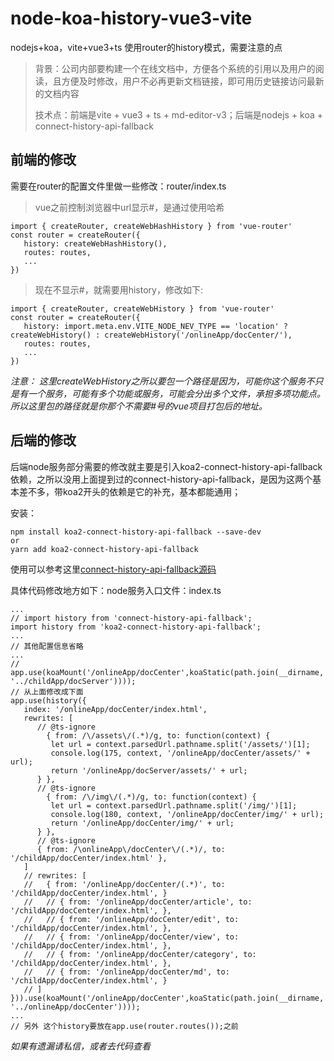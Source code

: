# node-koa-history-vue3-vite
nodejs+koa，vite+vue3+ts 使用router的history模式，需要注意的点

> 背景：公司内部要构建一个在线文档中，方便各个系统的引用以及用户的阅读，且方便及时修改，用户不必再更新文档链接，即可用历史链接访问最新的文档内容
> 
> 技术点：前端是vite + vue3 + ts + md-editor-v3；后端是nodejs + koa + connect-history-api-fallback

## 前端的修改

需要在router的配置文件里做一些修改：router/index.ts

> vue之前控制浏览器中url显示#，是通过使用哈希
```vue
import { createRouter, createWebHashHistory } from 'vue-router'
const router = createRouter({
   history: createWebHashHistory(),
   routes: routes,
   ...
})
```

> 现在不显示#，就需要用history，修改如下:
``` vue
import { createRouter, createWebHistory } from 'vue-router'
const router = createRouter({
   history: import.meta.env.VITE_NODE_NEV_TYPE == 'location' ? createWebHistory() : createWebHistory('/onlineApp/docCenter/'),
   routes: routes,
   ...
})
```
*注意： 这里createWebHistory之所以要包一个路径是因为，可能你这个服务不只是有一个服务，可能有多个功能或服务，可能会分出多个文件，承担多项功能点。所以这里包的路径就是你那个不需要#号的vue项目打包后的地址。*

## 后端的修改

后端node服务部分需要的修改就主要是引入koa2-connect-history-api-fallback依赖，之所以没用上面提到过的connect-history-api-fallback，是因为这两个基本差不多，带koa2开头的依赖是它的补充，基本都能通用；

安装：
``` vue
npm install koa2-connect-history-api-fallback --save-dev
or
yarn add koa2-connect-history-api-fallback
```
使用可以参考这里[connect-history-api-fallback源码](https://github.com/bripkens/connect-history-api-fallback)

具体代码修改地方如下：node服务入口文件：index.ts
```
...
// import history from 'connect-history-api-fallback';
import history from 'koa2-connect-history-api-fallback';
...
// 其他配置信息省略
...
// app.use(koaMount('/onlineApp/docCenter',koaStatic(path.join(__dirname, '../childApp/docServer'))));
// 从上面修改成下面
app.use(history({
   index: '/onlineApp/docCenter/index.html',
   rewrites: [
      // @ts-ignore
        { from: /\/assets\/(.*)/g, to: function(context) {
         let url = context.parsedUrl.pathname.split('/assets/')[1];
         console.log(175, context, '/onlineApp/docCenter/assets/' + url);
         return '/onlineApp/docServer/assets/' + url;
      } },
      // @ts-ignore
        { from: /\/img\/(.*)/g, to: function(context) {
         let url = context.parsedUrl.pathname.split('/img/')[1];
         console.log(180, context, '/onlineApp/docCenter/img/' + url);
         return '/onlineApp/docCenter/img/' + url;
      } },
      // @ts-ignore
      { from: /\onlineApp\/docCenter\/(.*)/, to: '/childApp/docCenter/index.html' },
   ]
   // rewrites: [
   // 	{ from: '/onlineApp/docCenter/(.*)', to: '/childApp/docCenter/index.html', }
   // 	// { from: '/onlineApp/docCenter/article', to: '/childApp/docCenter/index.html', },
   // 	// { from: '/onlineApp/docCenter/edit', to: '/childApp/docCenter/index.html', },
   // 	// { from: '/onlineApp/docCenter/view', to: '/childApp/docCenter/index.html', },
   // 	// { from: '/onlineApp/docCenter/category', to: '/childApp/docCenter/index.html', },
   // 	// { from: '/onlineApp/docCenter/md', to: '/childApp/docCenter/index.html', }
   // ]
})).use(koaMount('/onlineApp/docCenter',koaStatic(path.join(__dirname, '../onlineApp/docCenter'))));
...
// 另外 这个history要放在app.use(router.routes());之前
```

*如果有遗漏请私信，或者去代码查看*
